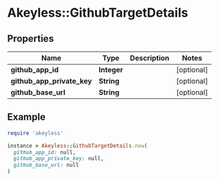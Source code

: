# Akeyless::GithubTargetDetails

## Properties

| Name | Type | Description | Notes |
| ---- | ---- | ----------- | ----- |
| **github_app_id** | **Integer** |  | [optional] |
| **github_app_private_key** | **String** |  | [optional] |
| **github_base_url** | **String** |  | [optional] |

## Example

```ruby
require 'akeyless'

instance = Akeyless::GithubTargetDetails.new(
  github_app_id: null,
  github_app_private_key: null,
  github_base_url: null
)
```

